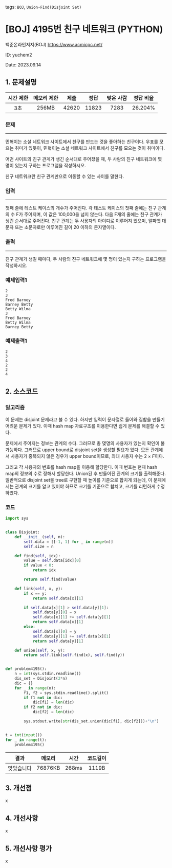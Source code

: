 tags: `BOJ`, `Union-Find(Disjoint Set)`
# [BOJ] 4195번 친구 네트워크 (PYTHON)
백준온라인저지(BOJ) https://www.acmicpc.net/

ID: yuchem2

Date: 2023.09.14
## 1. 문제설명
| 시간 제한 | 메모리 제한 | 제출  | 정답 | 맞은 사람 | 정답 비율 |
| :---: | :---: | :---: | :---: | :---: | :---: |
| 3초 | 256MB | 42620 | 11823 | 7283 | 26.204% |

### 문제
---
민혁이는 소셜 네트워크 사이트에서 친구를 만드는 것을 좋아하는 친구이다. 우표를 모으는 취미가 있듯이, 민혁이는 소셜 네트워크 사이트에서 친구를 모으는 것이 취미이다.

어떤 사이트의 친구 관계가 생긴 순서대로 주어졌을 때, 두 사람의 친구 네트워크에 몇 명이 있는지 구하는 프로그램을 작성하시오.

친구 네트워크란 친구 관계만으로 이동할 수 있는 사이를 말한다.

### 입력
---
첫째 줄에 테스트 케이스의 개수가 주어진다. 각 테스트 케이스의 첫째 줄에는 친구 관계의 수 F가 주어지며, 이 값은 100,000을 넘지 않는다. 다음 F개의 줄에는 친구 관계가 생긴 순서대로 주어진다. 친구 관계는 두 사용자의 아이디로 이루어져 있으며, 알파벳 대문자 또는 소문자로만 이루어진 길이 20 이하의 문자열이다.

### 출력
---
친구 관계가 생길 때마다, 두 사람의 친구 네트워크에 몇 명이 있는지 구하는 프로그램을 작성하시오.

### 예제입력1
```
2
3
Fred Barney
Barney Betty
Betty Wilma
3
Fred Barney
Betty Wilma
Barney Betty
```
### 예제출력1
```
2
3
4
2
2
4
```
## 2. 소스코드

### 알고리즘
이 문제는 disjoint 문제라고 볼 수 있다. 하지만 입력이 문자열로 들어와 집합을 만들기 어려운 문제가 있다. 이때 hash map 자료구조를 이용한다면 쉽게 문제를 해결할 수 있다.  

문제에서 주어지는 정보는 관계의 수다. 그러므로 총 몇명의 사용자가 있는지 확인이 불가능하다. 그러므로 upper bound로 disjoint set을 생성할 필요가 있다. 
모든 관계에서 사용자가 중복되지 않은 경우가 upper bound이므로, 최대 사용자 수는 $2 \times F$이다. 

그러고 각 사용자의 번호를 hash map을 이용해 할당한다. 이때 번호는 현재 hash map의 정보의 수로 정해서 할당한다. 
Union된 후 만들어진 관계의 크기를 출력해준다. 일반적으로 disjoint set을 tree로 구현할 때 높이를 기준으로 합치게 되는데, 이 문제에서는 관계의 크기를 알고 있어야 하므로 크기를 기준으로 합치고, 크기를 리턴하게 수정하였다. 

### 코드
```Python
import sys


class Disjoint:
    def __init__(self, n):
        self.data = [[-1, 1] for _ in range(n)]
        self.size = n

    def find(self, idx):
        value = self.data[idx][0]
        if value < 0:
            return idx

        return self.find(value)

    def link(self, x, y):
        if x == y:
            return self.data[x][1]

        if self.data[x][1] > self.data[y][1]:
            self.data[y][0] = x
            self.data[x][1] += self.data[y][1]
            return self.data[x][1]
        else:
            self.data[x][0] = y
            self.data[y][1] += self.data[x][1]
            return self.data[y][1]

    def union(self, x, y):
        return self.link(self.find(x), self.find(y))


def problem4195():
    n = int(sys.stdin.readline())
    dis_set = Disjoint(2*n)
    dic = {}
    for _ in range(n):
        f1, f2 = sys.stdin.readline().split()
        if f1 not in dic:
            dic[f1] = len(dic)
        if f2 not in dic:
            dic[f2] = len(dic)

        sys.stdout.write(str(dis_set.union(dic[f1], dic[f2]))+"\n")


t = int(input())
for _ in range(t):
    problem4195()

```
| 결과 | 메모리 | 시간 | 코드길이 |
|:---:|:-----: | :---: | :----: |
| 맞았습니다 | 76876KB | 268ms | 1119B |

## 3. 개선점
x
## 4. 개선사항
x
## 5. 개선사항 평가
x
